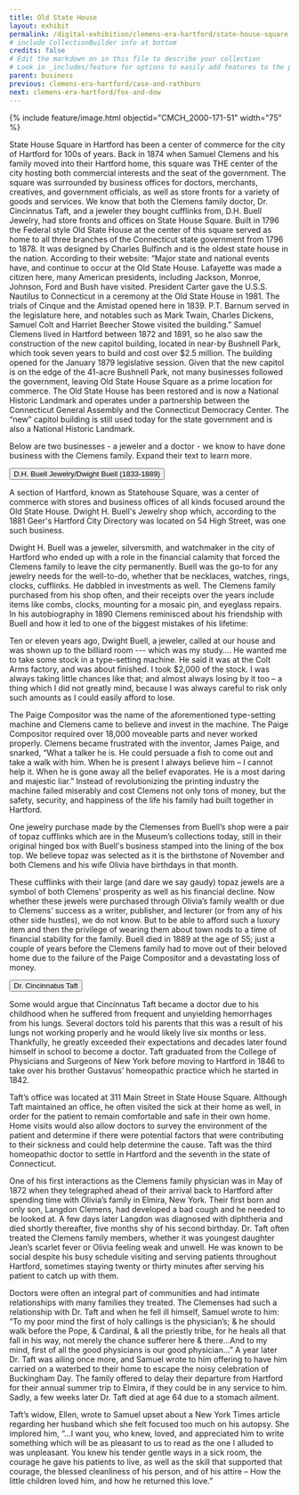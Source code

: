 ```yaml
---
title: Old State House
layout: exhibit
permalink: /digital-exhibition/clemens-era-hartford/state-house-square.html
# include CollectionBuilder info at bottom
credits: false
# Edit the markdown on in this file to describe your collection
# Look in _includes/feature for options to easily add features to the page
parent: business
previous: clemens-era-hartford/case-and-rathburn
next: clemens-era-hartford/fox-and-dow
---
```


{% include feature/image.html objectid="CMCH_2000-171-51" width="75" %}

State House Square in Hartford has been a center of commerce for the city of Hartford for 100s of years. Back in 1874 when Samuel Clemens and his family moved into their Hartford home, this square was THE center of the city hosting both commercial interests and the seat of the government. The square was surrounded by business offices for doctors, merchants, creatives, and government officials, as well as store fronts for a variety of goods and services. We know that both the Clemens family doctor, Dr. Cincinnatus Taft, and a jeweler they bought cufflinks from, D.H. Buell Jewelry, had store fronts and offices on State House Square. 
Built in 1796 the Federal style Old State House at the center of this square served as home to all three branches of the Connecticut state government from 1796 to 1878. It was designed by Charles Bulfinch and is the oldest state house in the nation. According to their website: “Major state and national events have, and continue to occur at the Old State House. Lafayette was made a citizen here, many American presidents, including Jackson, Monroe, Johnson, Ford and Bush have visited. President Carter gave the U.S.S. Nautilus to Connecticut in a ceremony at the Old State House in 1981. The trials of Cinque and the Amistad opened here in 1839. P.T. Barnum served in the legislature here, and notables such as Mark Twain, Charles Dickens, Samuel Colt and Harriet Beecher Stowe visited the building.”
Samuel Clemens lived in Hartford between 1872 and 1891, so he also saw the construction of the new capitol building, located in near-by Bushnell Park, which took seven years to build and cost over $2.5 million. The building opened for the January 1879 legislative session. Given that the new capitol is on the edge of the 41-acre Bushnell Park, not many businesses followed the government, leaving Old State House Square as a prime location for commerce. 
The Old State House has been restored and is now a National Historic Landmark and operates under a partnership between the Connecticut General Assembly and the Connecticut Democracy Center.  The “new” capitol building is still used today for the state government and is also a National Historic Landmark. 

Below are two businesses - a jeweler and a doctor - we know to have done business with the Clemens family. Expand their text to learn more. 

<button type="button" class="collapsible"> D.H. Buell Jewelry/Dwight Buell (1833-1889) </button>
<div class="content">
  <p>A section of Hartford, known as Statehouse Square, was a center of commerce with stores and business offices of all kinds focused around the Old State House. Dwight H. Buell's Jewelry shop which, according to the 1881 Geer's Hartford City Directory was located on 54 High Street, was one such business. </p>
 <p>Dwight H. Buell was a jeweler, silversmith, and watchmaker in the city of Hartford who ended up with a role in the financial calamity that forced the Clemens family to leave the city permanently. Buell was the go-to for any jewelry needs for the well-to-do, whether that be necklaces, watches, rings, clocks, cufflinks. He dabbled in investments as well. The Clemens family purchased from his shop often, and their receipts over the years include items like combs, clocks, mounting for a mosaic pin, and eyeglass repairs. In his autobiography in 1890 Clemens reminisced about his friendship with Buell and how it led to one of the biggest mistakes of his lifetime:</p>
 <p>Ten or eleven years ago, Dwight Buell, a jeweler, called at our house and was shown up to the billiard room --- which was my study…. He wanted me to take some stock in a type-setting machine. He said it was at the Colt Arms factory, and was about finished. I took $2,000 of the stock. I was always taking little chances like that; and almost always losing by it too – a thing which I did not greatly mind, because I was always careful to risk only such amounts as I could easily afford to lose.</p>
 <p>The Paige Compositor was the name of the aforementioned type-setting machine and Clemens came to believe and invest in the machine. The Paige Compositor  required over 18,000 moveable parts and never worked properly. Clemens became frustrated with the inventor, James Paige, and snarked, “What a talker he is. He could persuade a fish to come out and take a walk with him. When he is present I always believe him – I cannot help it. When he is gone away all the belief evaporates. He is a most daring and majestic liar.” Instead of revolutionizing the printing industry the machine failed miserably and cost Clemens not only tons of money, but the safety, security, and happiness of the life his family had built together in Hartford.  </p>
 <p>One jewelry purchase made by the Clemenses from Buell’s shop were a pair of topaz cufflinks which are in the Museum’s collections today, still in their original hinged box with Buell's business stamped into the lining of the box top. We believe topaz was selected as it is the birthstone of November and both Clemens and his wife Olivia have birthdays in that month. </p>
 <p>These cufflinks with their large (and dare we say gaudy) topaz jewels are a symbol of both Clemens’ prosperity as well as his financial decline. Now whether these jewels were purchased through Olivia’s family wealth or due to Clemens’ success as a writer, publisher, and lecturer (or from any of his other side hustles), we do not know. But to be able to afford such a luxury item and then the privilege of wearing them about town nods to  a time of financial stability for the family. Buell died in 1889 at the age of 55; just a couple of years before the Clemens family had to move out of their beloved home due to the failure of the Paige Compositor and a devastating loss of money.</p>
</div>

<button type="button" class="collapsible"> Dr. Cincinnatus Taft</button>
<div class="content">
  <p>Some would argue that Cincinnatus Taft became a doctor due to his childhood when he suffered from frequent and unyielding hemorrhages from his lungs. Several doctors told his parents that this was a result of his lungs not working properly and he would likely live six months or less. Thankfully, he greatly exceeded their expectations and decades later found himself in school to become a doctor. Taft graduated from the College of Physicians and Surgeons of New York before moving to Hartford in 1846 to take over his brother Gustavus’ homeopathic practice which he started in 1842.  </p>
  <p>Taft’s office was located at 311 Main Street in State House Square. Although Taft maintained an office, he often visited the sick at their home as well,  in order for the patient to remain comfortable and safe in their own home. Home visits would also allow doctors to survey the environment of the patient and determine if there were potential factors that were contributing to their sickness and could help determine the cause. Taft was the third homeopathic doctor to settle in Hartford and the seventh in the state of Connecticut.</p>
  <p>One of his first interactions as the Clemens family physician was in May of 1872 when they telegraphed ahead of their arrival back to Hartford after spending time with Olivia’s family in Elmira, New York. Their first born and only son, Langdon Clemens, had developed a bad cough and he needed to be looked at. A few days later Langdon was diagnosed with diphtheria and died shortly thereafter, five months shy of his second birthday. Dr. Taft often treated the Clemens family members, whether it was youngest daughter Jean’s scarlet fever or Olivia feeling weak and unwell. He was known to be social despite his busy schedule visiting and serving patients throughout Hartford, sometimes staying twenty or thirty minutes after serving his patient to catch up with them.</p>
  <p>Doctors were often an integral part of communities and had intimate relationships with many families they treated. The Clemenses had such a relationship with Dr. Taft and when he fell ill himself, Samuel wrote to him: “To my poor mind the first of holy callings is the physician’s; & he should walk before the Pope, & Cardinal, & all the priestly tribe, for he heals all that fall in his way, not merely the chance sufferer here & there...And to my mind, first of all the good physicians is our good physician…” A year later Dr. Taft was ailing once more, and Samuel wrote to him offering to have him carried on a waterbed to their home to escape the noisy celebration of Buckingham Day. The family offered to delay their departure from Hartford for their annual summer trip to Elmira, if they could be in any service to him. Sadly, a few weeks later Dr. Taft died at age 64 due to a stomach ailment. </p>
  <p>Taft’s widow, Ellen, wrote to Samuel upset about a New York Times article regarding her husband which she felt focused too much on his autopsy. She implored him, “…I want you, who knew, loved, and appreciated him to write something which will be as pleasant to us to read as the one I alluded to was unpleasant. You knew his tender gentle ways in a sick room, the courage he gave his patients to live, as well as the skill that supported that courage, the blessed cleanliness of his person, and of his attire – How the little children loved him, and how he returned this love.” </p>
</div>
